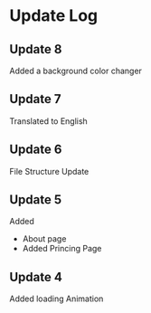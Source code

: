 # Update Log
 ## Update 8
 Added a background color changer
 ## Update 7
 Translated to English
 ## Update 6
 File Structure Update
 ## Update 5
 Added 
 - About page
 - Added Princing Page
 ## Update 4
  Added loading Animation
